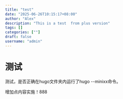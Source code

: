 ```yaml
---
title: "test"
date: "2025-06-26T10:15:17+08:00"
author: "Alex"
description: "This is a test  from plus version"
tags: []
categories: [""]
draft: false
username: "admin"
---
```


# 测试
测试，是否正确在hugo文件夹内运行了hugo --minixx命令。

增加点内容实施！888